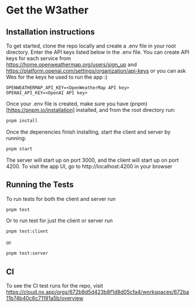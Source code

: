 # Get the W3ather

## Installation instructions

To get started, clone the repo locally and create a .env file in your root directory. Enter the API keys listed below in the .env file. You can create API keys for each service from https://home.openweathermap.org/users/sign_up and https://platform.openai.com/settings/organization/api-keys or you can ask Wes for the keys he used to run the app :)

```env
OPENWEATHERMAP_API_KEY=<OpenWeatherMap API key>
OPENAI_API_KEY=<OpenAI API key>
```

Once your .env file is created, make sure you have (pnpm)[https://pnpm.io/installation] installed, and from the root directory run:

```sh
pnpm install
```

Once the depenencies finish installing, start the client and server by running:

```sh
pnpm start
```

The server will start up on port 3000, and the client will start up on port 4200. To visit the app UI, go to http://localhost:4200 in your browser

## Running the Tests

To run tests for both the client and server run

```sh
pnpm test
```

Or to run test for just the client or server run

```sh
pnpm test:client
```

or

```sh
pnpm test:server
```

## CI

To see the CI test runs for the repo, visit https://cloud.nx.app/orgs/672b8d5d423b8f1d8d05cfa4/workspaces/672ba11b74b40c6c71191a5b/overview
